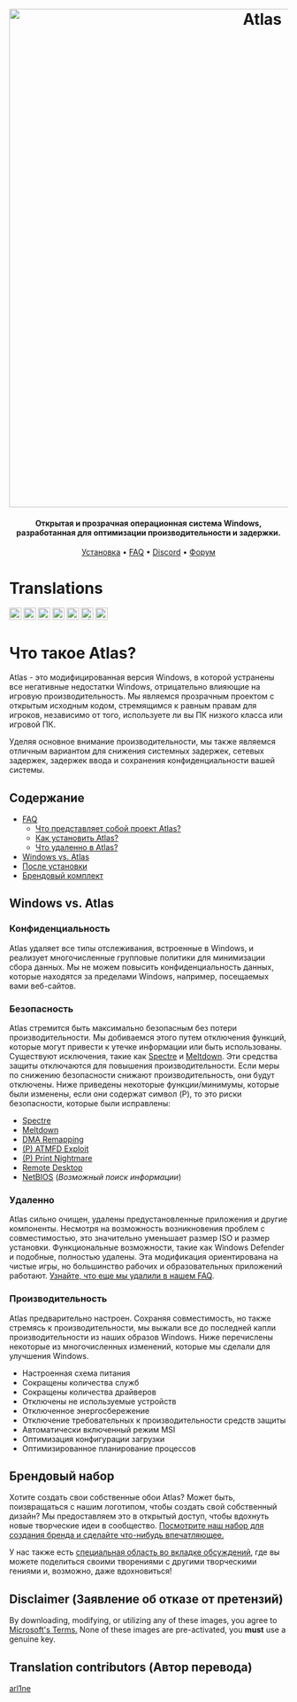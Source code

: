 <h1 align="center">
  <br>
  <a href="http://atlasos.net"><img src="https://i.imgur.com/xV08gIt.png" alt="Atlas" width="900"></a>
</h1>
<h4 align="center">Открытая и прозрачная операционная система Windows, разработанная для оптимизации производительности и задержки.</h4>

<p align="center">
  <a href="https://github.com/Atlas-OS/Atlas/wiki/2.-Installing">Установка</a>
  •
  <a href="https://github.com/Atlas-OS/Atlas/wiki/1.-FAQ#contents">FAQ</a>
  •
  <a href="https://discord.com/servers/atlas-795710270000332800" target="_blank">Discord</a>
  •
  <a href="https://forum.atlasos.net/">Форум</a>
</p>


# Translations

<kbd>[<img title="English" alt="English" src="https://cdn.staticaly.com/gh/hjnilsson/country-flags/master/svg/us.svg" width="22">](https://github.com/Atlas-OS/Atlas)</kbd>
<kbd>[<img title="中文（简体）" alt="中文（简体）" src="https://cdn.staticaly.com/gh/hjnilsson/country-flags/master/svg/cn.svg" width="22">](https://github.com/Atlas-OS/Atlas/blob/main/translations/README_zh_CN.md)</kbd>
<kbd>[<img title="Française" alt="Française" src="https://cdn.staticaly.com/gh/hjnilsson/country-flags/master/svg/fr.svg" width="22">](https://github.com/Atlas-OS/Atlas/blob/main/translations/README_fr_FR.md)</kbd>
<kbd>[<img title="Bahasa Indonesia" alt="Bahasa Indonesia" src="https://cdn.staticaly.com/gh/hjnilsson/country-flags/master/svg/id.svg" width="22">](https://github.com/Atlas-OS/Atlas/blob/main/translations/README_id_ID.md)</kbd>
<kbd>[<img title="Polski" alt="Polski" src="https://cdn.staticaly.com/gh/hjnilsson/country-flags/master/svg/pl.svg" width="22">](https://github.com/Atlas-OS/Atlas/blob/main/translations/README_pl_PL.md)</kbd>
<kbd>[<img title="Tiếng Việt" alt="Tiếng Việt" src="https://cdn.staticaly.com/gh/hjnilsson/country-flags/master/svg/vn.svg" width="22">](https://github.com/Atlas-OS/Atlas/blob/main/translations/README_vi_VN.md)</kbd>
<kbd>[<img title="Deutsch" alt="Deutsch" src="https://cdn.staticaly.com/gh/hjnilsson/country-flags/master/svg/de.svg" width="22">](https://github.com/Atlas-OS/Atlas/blob/main/translations/README_de_DE.md)</kbd>




# Что такое Atlas?

Atlas - это модифицированная версия Windows, в которой устранены все негативные недостатки Windows, отрицательно влияющие на игровую производительность. Мы являемся прозрачным проектом с открытым исходным кодом, стремящимся к равным правам для игроков, независимо от того, используете ли вы ПК низкого класса или игровой ПК.

Уделяя основное внимание производительности, мы также являемся отличным вариантом для снижения системных задержек, сетевых задержек, задержек ввода и сохранения конфиденциальности вашей системы.

## Содержание

- [FAQ](https://github.com/Atlas-OS/Atlas/wiki/1.-FAQ)
  - [Что представляет собой проект Atlas?](https://github.com/Atlas-OS/Atlas/wiki/1.-FAQ#11-what-is-the-atlas-project)
  - [Как установить Atlas?](https://github.com/Atlas-OS/Atlas/wiki/1.-FAQ#12-how-do-i-install-atlas-os)
  - [Что удаленно в Atlas?](https://github.com/Atlas-OS/Atlas/wiki/1.-FAQ#13-whats-removed-in-atlas-os)
- <a href="#windows-vs-atlas">Windows vs. Atlas</a>
- [После установки](https://github.com/Atlas-OS/Atlas/wiki/3.-Post-Install)
- [Брендовый комплект](https://github.com/Atlas-OS/Atlas/blob/main/img/brand-kit.zip?raw=true)

## Windows vs. Atlas

### **Конфиденциальность**

Atlas удаляет все типы отслеживания, встроенные в Windows, и реализует многочисленные групповые политики для минимизации сбора данных. Мы не можем повысить конфиденциальность данных, которые находятся за пределами Windows, например, посещаемых вами веб-сайтов.

### **Безопасность**

Atlas стремится быть максимально безопасным без потери производительности. Мы добиваемся этого путем отключения функций, которые могут привести к утечке информации или быть использованы. Существуют исключения, такие как [Spectre](https://spectreattack.com/spectre.pdf) и [Meltdown](https://meltdownattack.com/meltdown.pdf). Эти средства защиты отключаются для повышения производительности.
Если меры по снижению безопасности снижают производительность, они будут отключены.
Ниже приведены некоторые функции/минимумы, которые были изменены, если они содержат символ (P), то это риски безопасности, которые были исправлены:

- [Spectre](https://spectreattack.com/spectre.pdf)
- [Meltdown](https://meltdownattack.com/meltdown.pdf)
- [DMA Remapping](https://docs.microsoft.com/en-us/windows/security/information-protection/kernel-dma-protection-for-thunderbolt)
- [(P) ATMFD Exploit](https://msrc.microsoft.com/update-guide/en-US/vulnerability/CVE-2020-1020)
- [(P) Print Nightmare](https://us-cert.cisa.gov/ncas/current-activity/2021/06/30/printnightmare-critical-windows-print-spooler-vulnerability)
- [Remote Desktop](https://cve.mitre.org/cgi-bin/cvekey.cgi?keyword=Windows+Remote+Desktop)
- [NetBIOS](https://en.wikipedia.org/wiki/NetBIOS) (_Возможный поиск информации_)

### **Удаленно**

Atlas сильно очищен, удалены предустановленные приложения и другие компоненты. Несмотря на возможность возникновения проблем с совместимостью, это значительно уменьшает размер ISO и размер установки. Функциональные возможности, такие как Windows Defender и подобные, полностью удалены. Эта модификация ориентирована на чистые игры, но большинство рабочих и образовательных приложений работают. [Узнайте, что еще мы удалили в нашем FAQ](https://github.com/Atlas-OS/Atlas/wiki/1.-FAQ#13-whats-removed-in-atlas-os).

### **Производительность**

Atlas предварительно настроен. Сохраняя совместимость, но также стремясь к производительности, мы выжали все до последней капли производительности из наших образов Windows. Ниже перечислены некоторые из многочисленных изменений, которые мы сделали для улучшения Windows.

- Настроенная схема питания
- Сокращены количества служб
- Сокращены количества драйверов
- Отключены не используемые устройств
- Отключенное энергосбережение
- Отключение требовательных к производительности средств защиты
- Автоматически включенный режим MSI
- Оптимизация конфигурации загрузки
- Оптимизированное планирование процессов

## Брендовый набор

Хотите создать свои собственные обои Atlas? Может быть, поизвращаться с нашим логотипом, чтобы создать свой собственный дизайн? Мы предоставляем это в открытый доступ, чтобы вдохнуть новые творческие идеи в сообщество. [Посмотрите наш набор для создания бренда и сделайте что-нибудь впечатляющее.](https://github.com/Atlas-OS/Atlas/blob/main/img/brand-kit.zip?raw=true)

У нас также есть [специальная область во вкладке обсуждений](https://github.com/Atlas-OS/Atlas/discussions/categories/community-artwork), где вы можете поделиться своими творениями с другими творческими гениями и, возможно, даже вдохновиться!

## Disclaimer (Заявление об отказе от претензий)

By downloading, modifying, or utilizing any of these images, you agree to [Microsoft's Terms.](https://www.microsoft.com/en-us/Useterms/Retail/Windows/10/UseTerms_Retail_Windows_10_English.htm) None of these images are pre-activated, you **must** use a genuine key.

## Translation contributors (Автор перевода)

[arl1ne](https://github.com/arl1nef)
